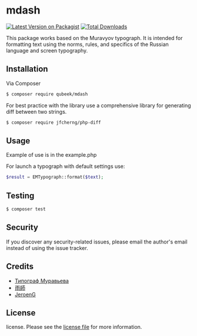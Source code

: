 # mdash

[![Latest Version on Packagist][ico-version]][link-packagist]
[![Total Downloads][ico-downloads]][link-downloads]

This package works based on the Muravyov typograph. It is intended for formatting text using the norms, rules, and specifics of the Russian language and screen typography.

## Installation

Via Composer

``` bash
$ composer require qubeek/mdash
```

For best practice with the library use a comprehensive library for generating diff between two strings.

``` bash
$ composer require jfcherng/php-diff
```

## Usage

Example of use is in the example.php

For launch a typograph with default settings use: 

``` php
$result = EMTypograph::format($text);
```

## Testing

``` bash
$ composer test
```

## Security

If you discover any security-related issues, please email the author's email instead of using the issue tracker.

## Credits

- [Типограф Муравьева](http://mdash.ru/)
- [雨師](https://github.com/tttptd)
- [JeroenG](https://github.com/Jeroen-G)

## License

license. Please see the [license file](license.md) for more information.

[ico-version]: https://img.shields.io/packagist/v/qubeek/mdash.svg?style=flat-square
[ico-downloads]: https://img.shields.io/packagist/dt/qubeek/mdash.svg?style=flat-square
[ico-travis]: https://img.shields.io/travis/qubeek/mdash/master.svg?style=flat-square
[ico-styleci]: https://styleci.io/repos/12345678/shield

[link-packagist]: https://packagist.org/packages/qubeek/mdash
[link-downloads]: https://packagist.org/packages/qubeek/mdash
[link-travis]: https://travis-ci.org/qubeek/mdash
[link-styleci]: https://styleci.io/repos/12345678
[link-author]: https://github.com/qubeek
[link-contributors]: ../../contributors
